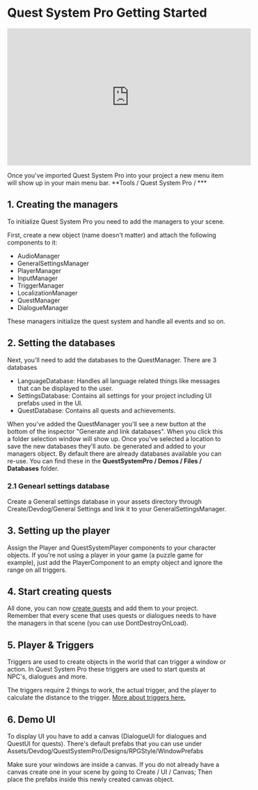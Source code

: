 # Quest System Pro Getting Started

<iframe width="560" height="315" src="https://www.youtube.com/embed/JfUYcqnx6dc" frameborder="0" allow="autoplay; encrypted-media" allowfullscreen></iframe>

Once you've imported Quest System Pro into your project a new menu item will show up in your main menu bar.  **Tools / Quest System Pro / ***

## 1. Creating the managers

To initialize Quest System Pro you need to add the managers to your scene.

First, create a new object (name doesn't matter) and attach the following components to it:

-   AudioManager
-	GeneralSettingsManager
-	PlayerManager
-	InputManager
-	TriggerManager
-   LocalizationManager
-   QuestManager
-   DialogueManager

These managers initialize the quest system and handle all events and so on.

## 2. Setting the databases

Next, you'll need to add the databases to the QuestManager. There are 3 databases

-   LanguageDatabase: Handles all language related things like messages that can be displayed to the user.
-   SettingsDatabase: Contains all settings for your project including UI prefabs used in the UI.
-   QuestDatabase: Contains all quests and achievements.

When you've added the QuestManager you'll see a new button at the bottom of the inspector "Generate and link databases". When you click this a folder selection window will show up. Once you've selected a location to save the new databases they'll auto. be generated and added to your managers object.
By default there are already databases available you can re-use. You can find these in the  **QuestSystemPro / Demos / Files / Databases**  folder.

### 2.1 Genearl settings database

Create a General settings database in your assets directory through Create/Devdog/General Settings and link it to your GeneralSettingsManager.

## 3. Setting up the player

Assign the Player and QuestSystemPlayer components to your character objects.
If you're not using a player in your game (a puzzle game for example), just add the PlayerComponent to an empty object and ignore the range on all triggers.

## 4. Start creating quests

All done, you can now  [create quests](Quests/CreatingQuest.md)  and add them to your project. Remember that every scene that uses quests or dialogues needs to have the managers in that scene (you can use DontDestroyOnLoad).

## 5. Player & Triggers

Triggers are used to create objects in the world that can trigger a window or action. In Quest System Pro these triggers are used to start quests at NPC's, dialogues and more.

The triggers require 2 things to work, the actual trigger, and the player to calculate the distance to the trigger.  [More about triggers here.](Misc/Triggers.md)

## 6. Demo UI

To display UI you have to add a canvas (DialogueUI for dialogues and QuestUI for quests).
There's default prefabs that you can use under Assets/Devdog/QuestSystemPro/Designs/RPGStyle/WindowPrefabs

Make sure your windows are inside a canvas. If you do not already have a canvas create one in your scene by going to Create / UI / Canvas; Then place the prefabs inside this newly created canvas object.
